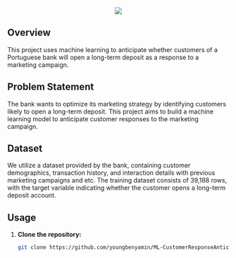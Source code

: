 <div align="center">
    <a href="https://git.io/typing-svg">
        <img src="https://readme-typing-svg.demolab.com?font=Roboto+Slab&color=%23FFA500&size=30&center=true&vCenter=true&width=1200&lines=Customer Response Anticipation for Long-Term Deposit Marketing Campaign">
    </a>
</div>



## Overview

This project uses machine learning to anticipate whether customers of a Portuguese bank will open a long-term deposit as a response to a marketing campaign.

## Problem Statement

The bank wants to optimize its marketing strategy by identifying customers likely to open a long-term deposit. This project aims to build a machine learning model to anticipate customer responses to the marketing campaign.

## Dataset

We utilize a dataset provided by the bank, containing customer demographics, transaction history, and interaction details with previous marketing campaigns and etc. The training dataset consists of 39,188 rows, with the target variable indicating whether the customer opens a long-term deposit account.

## Usage

1. **Clone the repository:**
   ```bash
   git clone https://github.com/youngbenyamin/ML-CustomerResponseAnticipator.git
